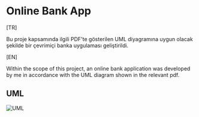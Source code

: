 # Online Bank App

[TR]

Bu proje kapsamında ilgili PDF'te gösterilen UML diyagramına uygun olacak şekilde bir çevrimiçi
banka uygulaması geliştirildi.

[EN]

Within the scope of this project, an online bank application was developed by me 
in accordance with the UML diagram shown in the relevant pdf.

## UML
![UML](https://user-images.githubusercontent.com/76062971/143720858-4e73b293-c515-49ad-865b-afeadaa1404f.png)
